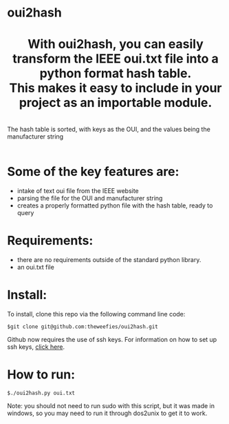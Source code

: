 ﻿# oui2hash

<h1 align="center"> With oui2hash, you can easily transform the IEEE oui.txt file into a python format hash table. </br> This makes it easy to include in your project as an importable module.</h1>
</br>The hash table is sorted, with keys as the OUI, and the values being the manufacturer string</br></br>

# **Some of the key features are:**

- intake of text oui file from the IEEE website
- parsing the file for the OUI and manufacturer string
- creates a properly formatted python file with the hash table, ready to query

# Requirements:
  - there are no requirements outside of the standard python library.
  - an oui.txt file

# Install:

To install, clone this repo via the following command line code:

```
$git clone git@github.com:theweefies/oui2hash.git
```

Github now requires the use of ssh keys. For information on how to set up ssh keys, [click here](https://docs.github.com/en/authentication/connecting-to-github-with-ssh/generating-a-new-ssh-key-and-adding-it-to-the-ssh-agent).

# **How to run:**
  
  ```
  $./oui2hash.py oui.txt
  ```
  
  Note: you should not need to run sudo with this script, but it was made in windows, so you may need to run it through dos2unix to get it to work.